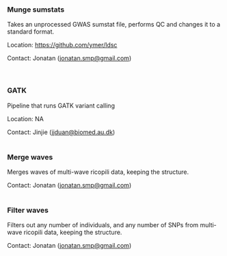 ### Munge sumstats
Takes an unprocessed GWAS sumstat file, performs QC and changes it to a standard format.

Location: https://github.com/ymer/ldsc   

Contact: Jonatan (jonatan.smp@gmail.com)  
<br><br>

### GATK
Pipeline that runs GATK variant calling

Location: NA

Contact: Jinjie (jjduan@biomed.au.dk)
<br><br>

### Merge waves
Merges waves of multi-wave ricopili data, keeping the structure.

Contact: Jonatan (jonatan.smp@gmail.com) 
<br><br>

### Filter waves
Filters out any number of individuals, and any number of SNPs from multi-wave ricopili data, keeping the structure.

Contact: Jonatan (jonatan.smp@gmail.com) 
<br><br>
